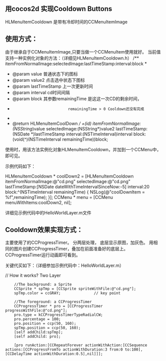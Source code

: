 ## 用cocos2d 实现Cooldown Buttons

HLMenuItemCooldown 是带有冷却时间的CCMenuItemImage

## 使用方式：
由于继承自于CCMenuItemImage,只要当做一个CCMenuItem使用就好。
当前值支持一种实例化对象的方法：（详细见HLMenuItemCooldown.h）
/** itemFromNormalImage:selectedImage:lastTimeStamp:interval:block
 *
 *  @param  value               普通状态下的图标
 *  @param  value2              点击选中状态下图标
 *  @param  lastTimeStamp       上一次更新时间
 *  @param  interval            cd时间间隔
 *  @param  block               其参数remainingTime 是这这一次CD的剩余时间，
 *                              remainingTime > 0 Cooldown还没有完成
 *
 *  @return HLMenuItemCoolDown 
 */
+(id) itemFromNormalImage:(NSString*)value 
            selectedImage:(NSString*)value2
            lastTimeStamp:(NSDate *)lastTimeStamp
                 interval:(NSTimeInterval)interval
                    block:(void(^)(NSTimeInterval remainingTime))block;

使用时，用该方法实例化对象HLMenuItemCooldown，并加到一个CCMenu中，即可见。

示例代码如下：

HLMenuItemCooldown * coolDown2 = [HLMenuItemCooldown itemFromNormalImage:@"cd.png" selectedImage:@"cd.png" lastTimeStamp:[NSDate dateWithTimeIntervalSinceNow:-5] interval:20 block:^(NSTimeInterval remainingTime) {
            NSLog(@"coolDownItem = %f",remainingTime);
        }];
CCMenu * menu = [CCMenu menuWithItems:coolDown2, nil];

详细见示例代码中的HelloWorldLayer.m文件


## Cooldown效果实现方式：
主要使用了的CCProgressTimer。
分两层处理，
底层显示原图，加灰色。
用相同的图片创建CCProgressTimer，叠加在前面准备好的底层上。
CCProgressTimer运行动画即可看到。

关键代买如下：（详细参加示例代码中：HelloWorldLayer.m）

//      How it works?  Two Layer
  
        //The background: a Sprite
		CCSprite * spTmp = [CCSprite spriteWithFile:@"cd.png"];
        spTmp.color = ccGRAY;               // key point
        
        //The foreground: a CCProgressTimer
        CCProgressTimer * pro = [CCProgressTimer progressWithFile:@"cd.png"];
        pro.type = kCCProgressTimerTypeRadialCW;
        pro.percentage = 100;
        pro.position = ccp(50, 160);
        spTmp.position = ccp(50, 160);
        [self addChild:spTmp];
        [self addChild: pro];
        
        [pro runAction:[CCRepeatForever actionWithAction:[CCSequence actions:[CCProgressFromTo actionWithDuration:3 from:0 to:100], [CCDelayTime actionWithDuration:0.5],nil]]];
